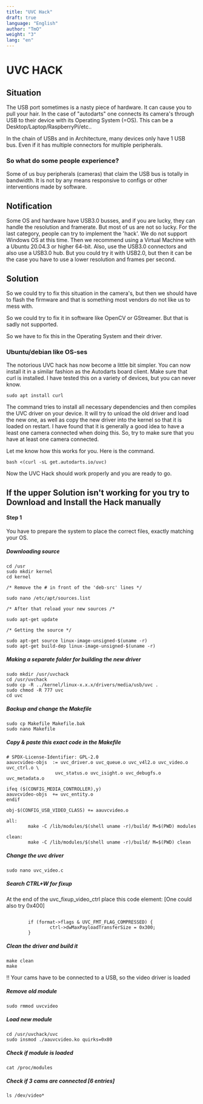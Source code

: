 ```yaml
---
title: "UVC Hack"
draft: true
language: "English"
author: "TmO"
weight: "3"
lang: "en"
---
```


[comment]: <> (Fact Check / Is this still up to date?)

# UVC HACK

## Situation
The USB port sometimes is a nasty piece of hardware. It can cause you to pull your hair. In the case of "autodarts" one connects its camera's through USB to their device with its Operating System (=OS). This can be a Desktop/Laptop/RaspberryPi/etc..

In the chain of USBs and in Architecture, many devices only have 1 USB bus. Even if it has multiple connectors for multiple peripherals.

### So what do some people experience? 
Some of us buy peripherals (cameras) that claim the USB bus is totally in bandwidth. It is not by any means responsive to configs or other interventions made by software.

## Notification
Some OS and hardware have USB3.0 busses, and if you are lucky, they can handle the resolution and framerate. But most of us are not so lucky. For the last category, people can try to implement the 'hack'. We do not support Windows OS at this time. Then we recommend using a Virtual Machine with a Ubuntu 20.04.3 or higher 64-bit. Also, use the USB3.0 connectors and also use a USB3.0 hub. But you could try it with USB2.0, but then it can be the case you have to use a lower resolution and frames per second.

## Solution
So we could try to fix this situation in the camera's, but then we should have to flash the firmware and that is something most vendors do not like us to mess with.

So we could try to fix it in software like OpenCV or GStreamer. But that is sadly not supported.

So we have to fix this in the Operating System and their driver.

### Ubuntu/debian like OS-ses
The notorious UVC hack has now become a little bit simpler. You can now install it in a similar fashion as the Autodarts board client. Make sure that curl is installed. I have tested this on a variety of devices, but you can never know. 
```
sudo apt install curl
```


The command tries to install all necessary dependencies and then compiles the UVC driver on your device. It will try to unload the old driver and load the new one, as well as copy the new driver into the kernel so that it is loaded on restart. I have found that it is generally a good idea to have a least one camera connected when doing this. So, try to make sure that you have at least one camera connected.

Let me know how this works for you. Here is the command.
```
bash <(curl -sL get.autodarts.io/uvc)

```

Now the UVC Hack should work properly and you are ready to go.


## If the upper Solution isn't working for you try to Download and Install the Hack manually

#### Step 1
You have to prepare the system to place the correct files, exactly matching your OS.

##### Downloading source
```
cd /usr
sudo mkdir kernel
cd kernel

/* Remove the # in front of the 'deb-src' lines */

sudo nano /etc/apt/sources.list

/* After that reload your new sources /*

sudo apt-get update

/* Getting the source */

sudo apt-get source linux-image-unsigned-$(uname -r)
sudo apt-get build-dep linux-image-unsigned-$(uname -r)
```

##### Making a separate folder for building the new driver
```
sudo mkdir /usr/uvchack
cd /usr/uvchack
sudo cp -R ../kernel/linux-x.x.x/drivers/media/usb/uvc .
sudo chmod -R 777 uvc
cd uvc
```

##### Backup and change the Makefile
```
sudo cp Makefile Makefile.bak
sudo nano Makefile
```

##### Copy & paste this exact code in the Makefile
```
# SPDX-License-Identifier: GPL-2.0
aauvcvideo-objs  := uvc_driver.o uvc_queue.o uvc_v4l2.o uvc_video.o uvc_ctrl.o \
                  uvc_status.o uvc_isight.o uvc_debugfs.o uvc_metadata.o

ifeq ($(CONFIG_MEDIA_CONTROLLER),y)
aauvcvideo-objs  += uvc_entity.o
endif

obj-$(CONFIG_USB_VIDEO_CLASS) += aauvcvideo.o

all:
        make -C /lib/modules/$(shell uname -r)/build/ M=$(PWD) modules

clean:
        make -C /lib/modules/$(shell uname -r)/build/ M=$(PWD) clean
```

##### Change the uvc driver
```
sudo nano uvc_video.c
```

##### Search CTRL+W for fixup
At the end of the uvc_fixup_video_ctrl place this code element:
[One could also try 0x400]
```

        if (format->flags & UVC_FMT_FLAG_COMPRESSED) {
                ctrl->dwMaxPayloadTransferSize = 0x300;
        }
```

##### Clean the driver and build it
```
make clean
make
```

!! Your cams have to be connected to a USB, so the video driver is loaded

##### Remove old module
```
sudo rmmod uvcvideo
```

##### Load new module
```
cd /usr/uvchack/uvc
sudo insmod ./aauvcvideo.ko quirks=0x80
```

##### Check if module is loaded
```
cat /proc/modules
```

##### Check if 3 cams are connected [6 entries]
```
ls /dev/video*
```
